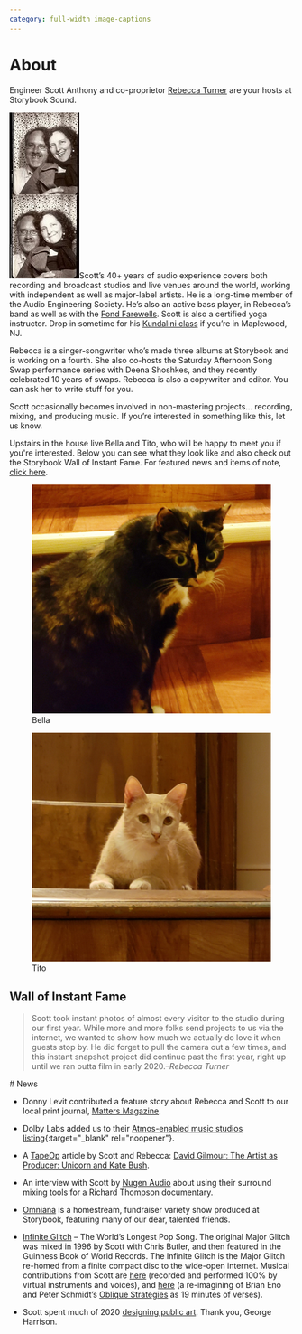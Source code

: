 ```yaml
---
category: full-width image-captions
---
```

<a id=about></a>
# About

<p>Engineer Scott Anthony and co-proprietor <a href="http://rebeccaturner.net" target="_blank">Rebecca Turner</a> are your hosts at Storybook Sound.</p>



<p><img alt="Rebecca and Scott" class="alignright" width="124" height="294" src="images/PhotoBooth.jpg">Scott’s 40+ years of audio experience covers both recording and broadcast studios and live venues around the world, working with independent as well as major-label artists. He is a long-time member of the Audio Engineering Society. He’s also an active bass player, in Rebecca’s band as well as with the <a href="https://www.facebook.com/FondFarewellsBand" target="_blank">Fond Farewells</a>. Scott is also a certified yoga instructor. Drop in sometime for his <a href="https://clients.mindbodyonline.com/classic/home?studioid=275360">Kundalini class</a> if you’re in Maplewood, NJ.</p>

<p>Rebecca is a singer-songwriter who’s made three albums at Storybook and is working on a fourth. She also co-hosts the Saturday Afternoon Song Swap performance series with Deena Shoshkes, and they recently celebrated 10 years of swaps. Rebecca is also a copywriter and editor. You can ask her to write stuff for you.</p>

<p>Scott occasionally becomes involved in non-mastering projects… recording, mixing, and producing music. If you’re interested in something like this, let us know.</p>

<p>Upstairs in the house live Bella and Tito, who will be happy to meet you if you're interested. Below you can see what they look like and also check out the Storybook Wall of Instant Fame. For featured news and items of note, <a href="#news">click here</a>.<p>

<div class="narrow row portraits">
  <div class="col">
    <figure>
      <div class="circular--portrait">
        <img src="images/Bella.jpg" />
      </div>
      <figcaption>Bella</figcaption>
    </figure>
  </div>
  <div class="col">
    <figure>
      <div class="circular--portrait">
        <img src="images/Tito.jpg" />
      </div>
      <figcaption>Tito</figcaption>
    </figure>
  </div>
</div>
<style>
  .wall-of-instant-fame figure {
    border: 1px solid #999;
    padding: 1em 0.4em;
  }
  .wall-of-instant-fame .gallery-image {
    display: flex;
    align-items: center;
    justify-content: center;
    text-align: center;
    background-size: cover;
    background-repeat: no-repeat;
    margin: 0.6em auto;
  }
  body.image-captions #gallerydlg figure {
    flex-direction: column;
  }
  body.image-captions #gallerydlg .gallery-image {
    width: 100%;
    height: 50vh;
    min-width: 90vw;
  }
</style>
<script src="gallery.js" type=module></script>
<link rel="stylesheet" href="styles/gallery.css">
<h2 id="wall-of-instant-fame">Wall of Instant Fame</h2>
<blockquote>Scott took instant photos of almost every visitor to the studio during our first year. While more and more folks send projects to us via the internet, we wanted to show how much we actually do love it when guests stop by. He did forget to pull the camera out a few times, and this instant snapshot project did continue past the first year, right up until we ran outta film in early 2020.<cite>–Rebecca Turner</cite></blockquote>
<script>const galleries = {"": {{ site.data.walloffame | jsonify }}};</script>
<div class="wall-of-instant-fame" id=gallery></div>

<div class="narrow" markdown=1>
# News

- Donny Levit contributed a feature story about Rebecca and Scott to our local print journal, <a href="http://mattersmagazineissues.com/Holiday2022/?page=12" target="_blank">Matters Magazine</a>.

- Dolby Labs added us to their [Atmos-enabled music studios listing](https://professional.dolby.com/music/dolby-atmos-music-studios){:target="_blank" rel="noopener"}.

- A <a href="https://tapeop.com" target="_blank">TapeOp</a> article by Scott and Rebecca: <a href="https://tapeop.com/interviews/138/david-gilmour/" target="_blank">David Gilmour: The Artist as Producer: Unicorn and Kate Bush</a>.

- An interview with Scott by <a href="https://nugenaudio.com/scott-anthony/" target="_blank">Nugen Audio</a> about using their surround mixing tools for a Richard Thompson documentary.

- <a href="https://www.youtube.com/channel/UCAY0zkFuk2dYSZZ3Qesh94A/featured" target="_blank" rel="noopener">Omniana</a> is a homestream, fundraiser variety show produced at Storybook, featuring many of our dear, talented friends.

- <a href="https://infiniteglitch.net/" target="_blank" rel="noopener">Infinite Glitch</a> – The World’s Longest Pop Song. The original Major Glitch was mixed in 1996 by Scott with Chris Butler, and then featured in the Guinness Book of World Records. The Infinite Glitch is the Major Glitch re-homed from a finite compact disc to the wide-open internet. Musical contributions from Scott are <a href="https://infiniteglitch.net/view_artist/sposplit%20Anthony%20fposplit%20Scott" target="_blank" rel="noopener">here</a> (recorded and performed 100% by virtual instruments and voices), and <a href="https://infiniteglitch.net/view_artist/Oblique%20Orchestra" target="_blank" rel="noopener">here</a> (a re-imagining of Brian Eno and Peter Schmidt’s <a href="https://en.wikipedia.org/wiki/Oblique_Strategies" target="_blank" rel="noopener">Oblique Strategies</a> as 19 minutes of verses).

- Scott spent much of 2020 <a href="art-design.html" rel="noopener">designing public art</a>. Thank you, George Harrison.

</div>
